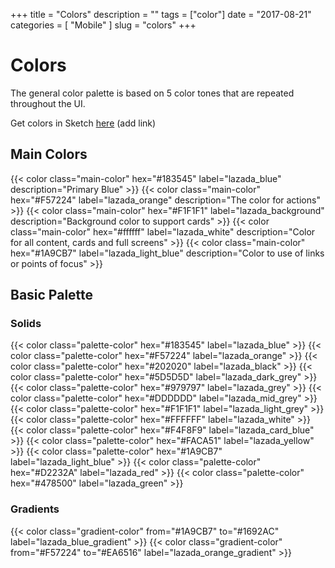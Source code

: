+++
title = "Colors"
description = ""
tags = ["color"]
date = "2017-08-21"
categories = [
  "Mobile"
]
slug = "colors"
+++

# Colors

The general color palette is based on 5 color tones that are repeated throughout the UI.

Get colors in Sketch [here](/) (add link)

## Main Colors

{{< color class="main-color" hex="#183545" label="lazada_blue" description="Primary Blue" >}}
{{< color class="main-color" hex="#F57224" label="lazada_orange" description="The color for actions" >}}
{{< color class="main-color" hex="#F1F1F1" label="lazada_background" description="Background color to support cards" >}}
{{< color class="main-color" hex="#ffffff" label="lazada_white" description="Color for all content, cards and full screens" >}}
{{< color class="main-color" hex="#1A9CB7" label="lazada_light_blue" description="Color to use of links or points of focus" >}}

## Basic Palette

### Solids

{{< color class="palette-color" hex="#183545" label="lazada_blue" >}}
{{< color class="palette-color" hex="#F57224" label="lazada_orange" >}}
{{< color class="palette-color" hex="#202020" label="lazada_black" >}}
{{< color class="palette-color" hex="#5D5D5D" label="lazada_dark_grey" >}}
{{< color class="palette-color" hex="#979797" label="lazada_grey" >}}
{{< color class="palette-color" hex="#DDDDDD" label="lazada_mid_grey" >}}
{{< color class="palette-color" hex="#F1F1F1" label="lazada_light_grey" >}}
{{< color class="palette-color" hex="#FFFFFF" label="lazada_white" >}}
{{< color class="palette-color" hex="#F4F8F9" label="lazada_card_blue" >}}
{{< color class="palette-color" hex="#FACA51" label="lazada_yellow" >}}
{{< color class="palette-color" hex="#1A9CB7" label="lazada_light_blue" >}}
{{< color class="palette-color" hex="#D2232A" label="lazada_red" >}}
{{< color class="palette-color" hex="#478500" label="lazada_green" >}}

### Gradients

{{< color class="gradient-color" from="#1A9CB7" to="#1692AC" label="lazada_blue_gradient" >}}
{{< color class="gradient-color" from="#F57224" to="#EA6516" label="lazada_orange_gradient" >}}
